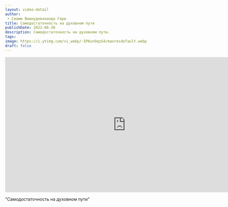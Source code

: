 ```yaml
---
layout: video-detail
author:
 - Свами Вишнудевананда Гири
title: Самодостаточность на духовном пути
publishDate: 2022-06-30
description: Самодостаточность на духовном пути. 
tags: 
image: https://i.ytimg.com/vi_webp/-5P6un9qzG4/maxresdefault.webp
draft: false
---
```


<iframe width="790" height="444" src="https://www.youtube.com/embed/-5P6un9qzG4" frameborder="0" allowfullscreen=""></iframe> 

  "Самодостаточность на духовном пути"

  

 